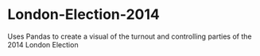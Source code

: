# London-Election-2014
Uses Pandas to create a visual of the turnout and controlling parties of the 2014 London Election
